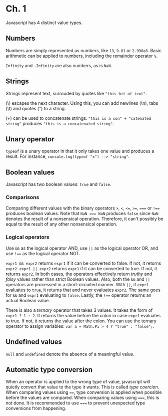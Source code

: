 # Ch. 1

Javascript has 4 distinct value types.

## Numbers
Numbers are simply represented as numbers, like `13`, `9.81` or `2.998e8`. Basic arithmetic can be applied to numbers, including the remainder operator `%`.


`Infinity` and `-Infinity` are also numbers, as is `NaN`.

## Strings
Strings represent text, surrouded by quotes like `"this bit of text"`.


(\\) escapes the next character. Using this, you can add newlines (\n), tabs (\t) and quotes (\") to a string.

(+) can be used to concatenate strings. `"this is a con" + "catenated string"` produces `"this is a concatenated string"`.

## Unary operator
`typeof` is a unary operator in that it only takes one value and produces a result. For instance, `console.log(typeof "x") --> "string"`.

## Boolean values
Javascript has two boolean values: `true` and `false`.

### Comparisons
Comparing different values with the binary operators `>`, `<`, `<=`, `>=`, `===` or `!==` produces boolean values. Note that `NaN === NaN` produces `false` since `NaN` denotes the result of a nonsensical operation. Therefore, it can't possibly be equal to the result of any other nonsensical operation.

### Logical operators
Use `&&` as the logical operator AND, use `||` as the logical operator OR, and use `!==` as the logical operator NOT.

`expr1 && expr2` returns `expr1` if it can be converted to false. If not, it returns `expr2`. `expr1 || expr2` returns `expr1` if it can be converted to true. If not, it returns `expr2`. In both cases, the operators effectively return *truthy* and *falsy* values rather than strict Boolean values. Also, both the `&&` and `||` operators are processed in a short-circuited manner. With `||`, if `expr1` evaluates to `true`, it returns that and never evaluates `expr2`. The same goes for `&&` and `expr1` evaluating to `false`. Lastly, the `!==` operator returns an actual Boolean value.

There is also a *ternary* operator that takes 3 values. It takes the form of `expr1 ? 1 : 2`. It returns the value before the colon in case `expr1` evaluates to true. If not, it returns the value after the colon. You can use the ternary operator to assign variables: `var a = Math.Pi > 4 ? "true" : "false";`.

## Undefined values
`null` and `undefined` denote the absence of a meaningful value.

## Automatic type conversion
When an operator is applied to the wrong type of value, javascript will quietly convert that value to the type it wants. This is called *type coercion*. When comparing values using `==`, type conversion is applied when possible before the values are compared. When comparing values using `===`, this is not done. It is recommended to use `===` to prevent unexpected type conversions from happening.

